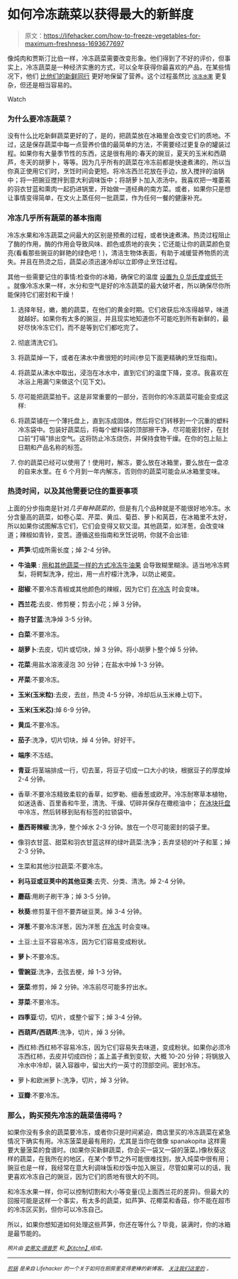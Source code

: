 # 如何冷冻蔬菜以获得最大的新鲜度

> 原文：<https://lifehacker.com/how-to-freeze-vegetables-for-maximum-freshness-1693677697>

像炖肉和贾斯汀比伯一样，冷冻蔬菜需要改变形象。他们得到了不好的评价，但事实上，冷冻蔬菜是一种经济实惠的方式，可以全年获得你最喜欢的产品，在某些情况下，他们 [比他们的新鲜同行](http://lifehacker.com/is-frozen-produce-less-nutritious-than-fresh-1493535430#_ga=1.66918958.1858201741.1399074092) 更好地保留了营养。这个过程虽然比 [<small>冷冻水果</small>](https://lifehacker.com/how-to-properly-freeze-fruit-for-longer-lasting-freshne-1692241279) 更复杂，但还是相当容易的。

Watch

### **为什么要冷冻蔬菜？**

没有什么比吃新鲜蔬菜更好的了，是的，把蔬菜放在冰箱里会改变它们的质地。不过，这是保存蔬菜中每一点营养价值的最简单的方法，不需要经过更复杂的罐装过程。如果你有大量季节性的东西，这是很有用的:春天的豌豆，夏天的玉米和西葫芦，冬天的胡萝卜，等等。因为几乎所有的蔬菜在冷冻前都是快速煮沸的，所以当你真正使用它们时，烹饪时间会更短。将冷冻西兰花放在手边，放入搅拌的油锅中；将一把豌豆搅拌到意大利调味饭中；将胡萝卜加入浓汤中。我喜欢把一堆萎蔫的羽衣甘蓝和熏肉一起扔进锅里，开始做一道经典的南方菜。或者，如果你只是想让事情变得简单，在文火上蒸任何一批蔬菜，作为任何一餐的健康补充。

### 冷冻几乎所有蔬菜的基本指南

冷冻水果和冷冻蔬菜之间最大的区别是预煮的过程，或者快速煮沸。热烫过程阻止了酶的作用，酶的作用会导致风味、颜色或质地的丧失；它还能让你的蔬菜颜色变亮(看看那些豌豆的鲜艳的绿色吧！)，清洁生物体表面，有助于减缓营养物质的流失。并且在热烫之后，蔬菜必须迅速冷却以立即停止烹饪过程。

其他一些需要记住的事情:检查你的冰箱，确保它的温度 [设置为 0 华氏度或低于](https://lifehacker.com/how-to-store-food-properly-in-the-freezer-and-fridge-5814958) 。就像冷冻水果一样，水分和空气是好的冷冻蔬菜的最大破坏者，所以确保尽你所能保持它们密封和干燥！

1.  选择年轻，嫩，脆的蔬菜，在他们的黄金时期。它们收获后冷冻得越早，味道就越好。如果你有太多的豌豆，并且现实地知道你不可能吃到所有新鲜的，最好尽快冷冻它们，而不是等到它们都吃完了。
2.  彻底清洗它们。
3.  将蔬菜焯一下，或者在沸水中煮很短的时间(参见下面更精确的烹饪指南)。
4.  将蔬菜从沸水中取出，浸泡在冰水中，直到它们的温度下降，变凉。我喜欢在冰浴上用漏勺来做这个(见下文)。
5.  尽可能把蔬菜拍干。这是非常重要的一部分，否则你的冷冻蔬菜可能会变成这样:

1.  将蔬菜铺在一个薄托盘上，直到冻成固体，然后将它们转移到一个沉重的塑料冷冻袋中。包装好蔬菜后，将每个塑料袋的顶部擦干净，尽可能密封好，在封口前“打嗝”排出空气。这将防止冷冻烧伤，并保持食物干燥。在你的包上贴上日期和产品名称的标签。
2.  你的蔬菜已经可以使用了！使用时，解冻，要么放在冰箱里，要么放在一盘凉的自来水里。在 6 个月到一年内解冻，否则你的蔬菜可能会从冰箱里变味。

### **热烫时间，以及其他需要记住的重要事项**

上面的分步指南是针对*几乎每种蔬菜的*，但是有几个品种就是不能很好地冷冻。水分含量高的蔬菜，如卷心菜、芹菜、黄瓜、菊苣、萝卜和莴苣，在冰箱里不太好，所以如果你试图解冻它们，它们会变得又软又湿。其他蔬菜，如洋葱，会改变味道；辣椒如青铃，变苦。遵循这些指南和烹饪说明，你就不会出错:

*   **芦笋**:切成所需长度；焯 2-4 分钟。
*   **牛油果** : [用和其他蔬菜一样的方式冷冻牛油果](http://lifehacker.com/can-i-freeze-it-how-to-extend-the-life-of-fruits-vege-5929588) 会导致糊里糊涂。适当地冷冻鳄梨，将鳄梨洗净，挖出，用一点柠檬汁洗净，以防止褐变。
*   **甜椒**:不要冷冻青椒或其他颜色的辣椒，因为它们 [在冷冻](http://nchfp.uga.edu/how/freeze/dont_freeze_foods.html) 时会变味。
*   **西兰花**:去皮、修剪梗；剪去小花；焯 3 分钟。
*   **抱子甘蓝**:洗净焯 3-5 分钟。
*   **白菜**:不要冷冻。
*   **胡萝卜**:去皮，切片或切块，焯 3 分钟。将小胡萝卜整个焯 5 分钟。
*   **花菜**:用盐水溶液浸泡 30 分钟；在盐水中焯 1-3 分钟。
*   **芹菜**:不要冷冻。
*   **玉米(玉米粒)**:去皮，去丝，热烫 4-5 分钟，冷却后从玉米棒上切下。
*   **玉米(玉米芯)**:焯 6-9 分钟。
*   **黄瓜**:不要冷冻。
*   **茄子**:洗净，切片切块，焯 4 分钟。好好干。
*   **端序**:不冻结。

*   **青豆**:将茎端排成一行，切去茎，将豆子切成一口大小的块，根据豆子的厚度焯 2-4 分钟。
*   香草:不要冷冻精致柔软的香草，如罗勒、细香葱或欧芹。冷冻耐寒草本植物，如迷迭香、百里香和牛至，清洗、干燥、切碎并保存在橄榄油中； [在冰块托盘](http://www.thekitchn.com/freeze-herbs-in-olive-oil-173648) 中冷冻，然后转移到贴有标签的拉锁袋中。
*   **墨西哥辣椒**:洗净，整个焯水 2-3 分钟。放在一个尽可能密封的袋子里。
*   像羽衣甘蓝、甜菜和羽衣甘蓝这样的绿叶蔬菜:洗净；丢弃坚韧的叶子和茎；焯 2-3 分钟。
*   生菜和其他沙拉蔬菜:不要冷冻。
*   **利马豆或豆荚中的其他豆类**:去壳、分类、清洗。焯 2-4 分钟。
*   **蘑菇**:用刷子刷干净；焯 3-5 分钟。
*   **秋葵**:修剪茎干但不要弄破豆荚。焯 3-4 分钟。
*   **洋葱**:不要冷冻洋葱，因为洋葱 [在冷冻](http://nchfp.uga.edu/how/freeze/dont_freeze_foods.html) 时会变味。
*   土豆:土豆不容易冷冻，因为它们容易变成粉状。
*   **萝卜**:不要冷冻。
*   **雪豌豆**:洗净，去弦去梗，焯 1-3 分钟。
*   **菠菜**:修剪，焯 2 分钟。冷冻前尽可能多拧出水。
*   **芽菜**:不要冷冻。
*   **四季豆**:切，切片，或整个留下；焯 3-4 分钟。
*   **西葫芦/西葫芦**:洗净，切片，焯 3 分钟。
*   西红柿:西红柿不容易冷冻，因为它们容易失去味道，变成粉状。如果你必须冷冻西红柿，去皮并切成四份；盖上盖子煮到变软，大概 10-20 分钟；将锅放入冷水中冷却，装入容器中，留出大约一英寸的顶部空间。密封冷冻。
*   萝卜和欧洲萝卜:洗净，切片，焯 3 分钟。
*   **豆瓣**:不要冷冻。

### 那么，购买预先冷冻的蔬菜值得吗？

如果你没有多余的蔬菜要冷冻，或者你只是时间紧迫，商店里买的冷冻蔬菜在紧急情况下确实有用。冷冻菠菜是最有用的，尤其是当你在做像 spanakopita 这样需要大量菠菜的食谱时。(如果你买新鲜蔬菜，你会买一袋又一袋的菠菜。)像秋葵这样的蔬菜，在我所在的地区，在某个季节之外可能很难找到，放入炖菜中很有用；豌豆也是一样，我经常在意大利调味饭和炒饭中加入豌豆，尽管如果可以的话，我更喜欢冷冻自己的豌豆，因为它们的质地有很大的不同。

和冷冻水果一样，你可以控制切割和大小等变量(见上面西兰花的差异)。但最大的回报可能是这样一个事实，有太多的蔬菜，如芦笋、花椰菜和香菇，你不能在超市的冷冻区买到，但你可以冷冻自己。

所以，如果你想知道如何处理这些芦笋，你还在等什么？毕竟，装满时，你的冰箱是最节能的。

*<small>照片由</small>* [*<small>史蒂文·德普罗</small>*](https://www.flickr.com/photos/stevendepolo/3073658608/) *<small>和</small>*[*<small>【Kitchn】</small>*](http://www.thekitchn.com/freeze-herbs-in-olive-oil-173648)<small>*组成。*</small>

* * *

[*<small>煎锅</small>*](http://skillet.lifehacker.com) *<small>是来自 Lifehacker 的一个关于如何在厨房里变得更棒的新博客。</small>* [*<small>关注我们这里的</small>*](http://www.twitter.com/skilletLH) <small>*。*</small>